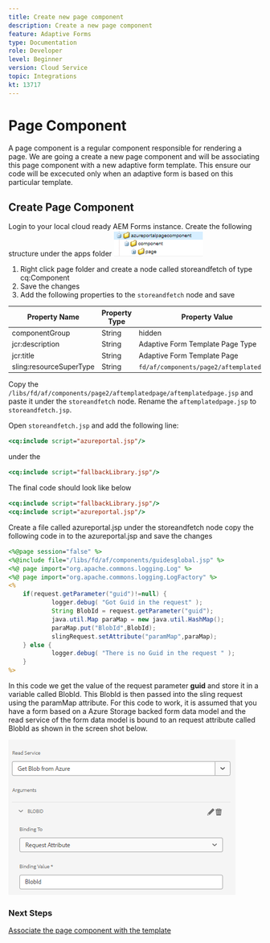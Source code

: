 ```yaml
---
title: Create new page component
description: Create a new page component 
feature: Adaptive Forms
type: Documentation
role: Developer
level: Beginner
version: Cloud Service
topic: Integrations
kt: 13717
---
```


# Page Component

A page component is a regular component responsible for rendering a page. We are going a create a new page component and will be associating this page component with a new adaptive form template. This ensure our code will be excecuted only when an adaptive form is based on this particular template.

## Create Page Component

Login to your local cloud ready AEM Forms instance. Create the following structure under the apps folder
![page-component](./assets/page-component1.png)

1. Right click page folder and create a node called storeandfetch of type cq:Component
1. Save the changes
1. Add the following properties to the `storeandfetch` node and save

| **Property Name**       | **Property Type** | **Property Value**                     |
|-------------------------|-------------------|----------------------------------------|
| componentGroup          | String            | hidden                                 |
| jcr:description         | String            | Adaptive Form Template Page Type       |
| jcr:title               | String            | Adaptive Form Template Page            |
| sling:resourceSuperType | String            | `fd/af/components/page2/aftemplatedpage` |

Copy the `/libs/fd/af/components/page2/aftemplatedpage/aftemplatedpage.jsp` and paste it under the `storeandfetch` node. Rename the `aftemplatedpage.jsp` to `storeandfetch.jsp`.

Open `storeandfetch.jsp` and add the following line:

``` jsp
<cq:include script="azureportal.jsp"/>
``` 

under the 

``` jsp
<cq:include script="fallbackLibrary.jsp"/>
```

The final code should look like below

``` jsp
<cq:include script="fallbackLibrary.jsp"/>
<cq:include script="azureportal.jsp"/>
```
 
Create a file called azureportal.jsp under the storeandfetch node
copy the following code in to the azureportal.jsp and save the changes

```jsp
<%@page session="false" %>
<%@include file="/libs/fd/af/components/guidesglobal.jsp" %>
<%@ page import="org.apache.commons.logging.Log" %>
<%@ page import="org.apache.commons.logging.LogFactory" %>
<%
    if(request.getParameter("guid")!=null) {
            logger.debug( "Got Guid in the request" );
            String BlobId = request.getParameter("guid");
            java.util.Map paraMap = new java.util.HashMap();
            paraMap.put("BlobId",BlobId);
            slingRequest.setAttribute("paramMap",paraMap);
    } else {
            logger.debug( "There is no Guid in the request " );
    }            
%>
```

In this code we get the value of the request parameter **guid** and store it in a variable called BlobId. This BlobId is then passed into the sling request using the paramMap attribute. For this code to work, it is assumed that you have a form based on a Azure Storage backed form data model and the read service of the form data model is bound to an request attribute called BlobId as shown in the screen shot below.

![fdm-request-attribute](./assets/fdm-request-attribute.png)

### Next Steps

[Associate the page component with the template](./associate-page-component.md) 


